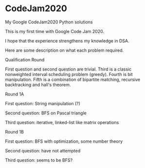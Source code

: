 # CodeJam2020

My Google CodeJam2020 Python solutions 

This is my first time with Google Code Jam 2020.  

I hope that the experience strengthens my knowledge in DSA. 

Here are some description on what each problem required. 

Qualification Round

First question and second question are trivial. Third is a classic nonweighted interval scheduling problem (greedy). Fourth is bit manipulation. Fifth is a combination of bipartite matching, recursive backtracking and hall's theorem. 

Round 1A 

First question: String manipulation (?)

Second question: BFS on Pascal triangle

Third question: iterative, linked-list like matrix operations 


Round 1B

First question: BFS with optimization, some number theory 

Second question: have not attempted 

Third question: seems to be BFS? 

